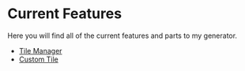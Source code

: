 # Current Features

Here you will find all of the current features and parts to my generator.

- [Tile Manager](./TileManager.md)
- [Custom Tile](./CustomTile.md)
